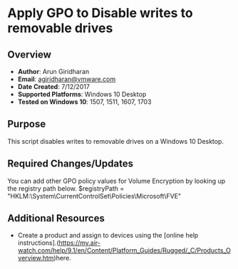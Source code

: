 # Apply GPO to Disable writes to removable drives

## Overview
- **Author**: Arun Giridharan
- **Email**: agiridharan@vmware.com
- **Date Created**: 7/12/2017
- **Supported Platforms**: Windows 10 Desktop
- **Tested on Windows 10**: 1507, 1511, 1607, 1703

## Purpose 
<!-- Summary Start -->
This script disables writes to removable drives on a Windows 10 Desktop.
<!-- Summary End -->

## Required Changes/Updates
You can add other GPO policy values for Volume Encryption by looking up the registry path below.
$registryPath = "HKLM:\System\CurrentControlSet\Policies\Microsoft\FVE"

## Additional Resources
* Create a product and assign to devices using the [online help instructions].(https://my.air-watch.com/help/9.1/en/Content/Platform_Guides/Rugged/_C/Products_Overview.htm)here.
